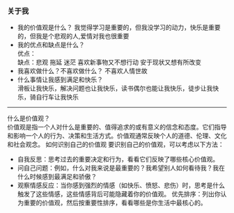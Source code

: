 ### 关于我

- 我的价值观是什么？
   我觉得学习是重要的，但我没学习的动力，快乐是重要的，但我是个悲观的人,爱情对我也很重要
- 我的优点和缺点是什么？  
  优点：  
  缺点：悲观 拖延 迷茫 喜欢新事物又不想行动 安于现状又想有所改变 
- 我喜欢做什么？不喜欢做什么？
   不喜欢人情世故
- 什么事情让我感到满足和快乐？  
   滑板让我快乐，解决问题也让我快乐，读书偶尔也能让我快乐，徒步让我快乐，骑自行车让我快乐

---

什么是价值观？  
价值观是指一个人对什么是重要的、值得追求的或有意义的信念和态度。它们指导和影响一个人的行为、决策和生活方式。价值观通常反映个人的道德、伦理、文化和社会观念。
如何识别自己的价值观
要识别自己的价值观，可以考虑以下方法：  

- 自我反思：思考过去的重要决定和行为，看看它们反映了哪些核心价值观。
- 问自己问题：例如，什么对我来说是最重要的？我希望别人如何看待我？我在什么时候感到最满足和骄傲？
- 观察情感反应：当你感到强烈的情感（如快乐、愤怒、悲伤）时，思考是什么触发了这些情感，这些情感背后可能隐藏着你的价值观。
优先排序：列出你认为重要的价值观，然后按重要性排序，看看哪些是你生活中最核心的。